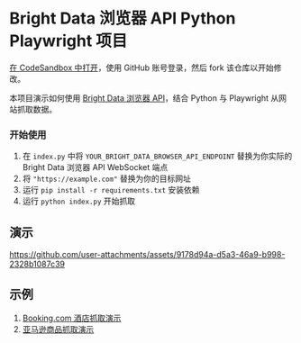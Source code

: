 # Bright Data 浏览器 API Python Playwright 项目

<a href="https://codesandbox.io/p/devbox/github/brightdata/bright-data-browser-api-python-playwright-project?file=%2Findex.py" target="_blank" rel="noopener">在 CodeSandbox 中打开</a>，使用 GitHub 账号登录，然后 fork 该仓库以开始修改。

本项目演示如何使用 <a href="https://www.bright.cn/products/scraping-browser" target="_blank" rel="noopener">Bright Data 浏览器 API</a>，结合 Python 与 Playwright 从网站抓取数据。

### 开始使用

1. 在 `index.py` 中将 `YOUR_BRIGHT_DATA_BROWSER_API_ENDPOINT` 替换为你实际的 Bright Data 浏览器 API WebSocket 端点
2. 将 `"https://example.com"` 替换为你的目标网址
3. 运行 `pip install -r requirements.txt` 安装依赖
4. 运行 `python index.py` 开始抓取

## 演示
https://github.com/user-attachments/assets/9178d94a-d5a3-46a9-b998-2328b1087c39

## 示例
1. [Booking.com 酒店抓取演示](hotel-scraping/README.md)
2. [亚马逊商品抓取演示](ecommerce-scraping/README.md)
